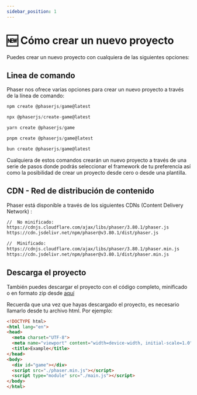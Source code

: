 ```yaml
---
sidebar_position: 1
---
```


# 🆕 Cómo crear un nuevo proyecto

Puedes crear un nuevo proyecto con cualquiera de las siguientes opciones:

## Linea de comando

Phaser nos ofrece varias opciones para crear un nuevo proyecto a través de la línea de comando:

```js
npm create @phaserjs/game@latest
```

```js
npx @phaserjs/create-game@latest
```

```js
yarn create @phaserjs/game
```

```js
pnpm create @phaserjs/game@latest
```

```js
bun create @phaserjs/game@latest
```

Cualquiera de estos comandos crearán un nuevo proyecto a través de una serie de pasos donde podrás seleccionar el framework de tu preferencia así como la posibilidad de crear un proyecto desde cero o desde una plantilla.

## CDN - Red de distribución de contenido

Phaser está disponible a través de los siguientes CDNs (Content Delivery Network) :

```txt
//  No minificado:
https://cdnjs.cloudflare.com/ajax/libs/phaser/3.80.1/phaser.js
https://cdn.jsdelivr.net/npm/phaser@v3.80.1/dist/phaser.js

//  Minificado:
https://cdnjs.cloudflare.com/ajax/libs/phaser/3.80.1/phaser.min.js
https://cdn.jsdelivr.net/npm/phaser@v3.80.1/dist/phaser.min.js

```

## Descarga el proyecto

También puedes descargar el proyecto con el código completo, minificado o en formato zip desde [aquí](https://phaser.io/download/stable)

Recuerda que una vez que hayas descargado el proyecto, es necesario llamarlo desde tu archivo html. Por ejemplo:

```html
<!DOCTYPE html>
<html lang="en">
<head>
  <meta charset="UTF-8">
  <meta name="viewport" content="width=device-width, initial-scale=1.0">
  <title>Example</title>
</head>
<body>
  <div id="game"></div>
  <script src="./phaser.min.js"></script>
  <script type="module" src="./main.js"></script>
</body>
</html>
```